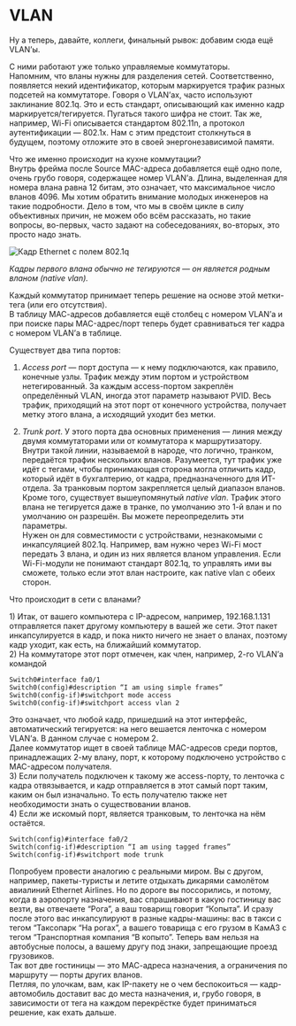 # VLAN

Ну а теперь, давайте, коллеги, финальный рывок: добавим сюда ещё VLAN’ы.

С ними работают уже только управляемые коммутаторы.  
Напомним, что вланы нужны для разделения сетей. Соответственно, появляется некий идентификатор, которым маркируется трафик разных подсетей на коммутаторе. Говоря о VLAN’ах, часто используют заклинание 802.1q. Это и есть стандарт, описывающий как именно кадр маркируется/тегируется. Пугаться такого шифра не стоит. Так же, например, Wi-Fi описывается стандартом 802.11n, а протокол аутентификации — 802.1x. Нам с этим предстоит столкнуться в будущем, поэтому отложите это в своей энергонезависимой памяти.

Что же именно происходит на кухне коммутации?  
Внутрь фрейма после Source MAC-адреса добавляется ещё одно поле, очень грубо говоря, содержащее номер VLAN’а. Длина, выделенная для номера влана равна 12 битам, это означает, что максимальное число вланов 4096. Мы хотим обратить внимание молодых инженеров на такие подробности. Дело в том, что мы в своём цикле в силу объективных причин, не можем обо всём рассказать, но такие вопросы, во-первых, часто задают на собеседованиях, во-вторых, это просто надо знать.

![&#x41A;&#x430;&#x434;&#x440; Ethernet &#x441; &#x43F;&#x43E;&#x43B;&#x435;&#x43C; 802.1q](https://img-fotki.yandex.ru/get/53/83739833.55/0_10e887_d60fc8eb_orig.png)

_Кадры первого влана обычно не тегируются — он является родным вланом \(native vlan\)._

Каждый коммутатор принимает теперь решение на основе этой метки-тега \(или его отсутствия\).  
В таблицу МАС-адресов добавляется ещё столбец с номером VLAN’а и при поиске пары MAC-адрес/порт теперь будет сравниваться тег кадра с номером VLAN’а в таблице.

Существует два типа портов:  
1. _Access port_ — порт доступа — к нему подключаются, как правило, конечные узлы. Трафик между этим портом и устройством нетегированный. За каждым access-портом закреплён определённый VLAN, иногда этот параметр называют PVID. Весь трафик, приходящий на этот порт от конечного устройства, получает метку этого влана, а исходящий уходит без метки.

2. _Trunk port_. У этого порта два основных применения — линия между двумя коммутаторами или от коммутатора к маршрутизатору. Внутри такой линии, называемой в народе, что логично, транком, передаётся трафик нескольких вланов. Разумеется, тут трафик уже идёт с тегами, чтобы принимающая сторона могла отличить кадр, который идёт в бухгалтерию, от кадра, предназначенного для ИТ-отдела. За транковым портом закрепляется целый диапазон вланов.  
Кроме того, существует вышеупомянутый _native vlan_. Трафик этого влана не тегируется даже в транке, по умолчанию это 1-й влан и по умолчанию он разрешён. Вы можете переопределить эти параметры.  
Нужен он для совместимости с устройствами, незнакомыми с инкапсуляцией 802.1q. Например, вам нужно через Wi-Fi мост передать 3 влана, и один из них является вланом управления. Если Wi-Fi-модули не понимают стандарт 802.1q, то управлять ими вы сможете, только если этот влан настроите, как native vlan с обеих сторон.

Что происходит в сети с вланами?

1\) Итак, от вашего компьютера с IP-адресом, например, 192.168.1.131 отправляется пакет другому компьютеру в вашей же сети. Этот пакет инкапсулируется в кадр, и пока никто ничего не знает о вланах, поэтому кадр уходит, как есть, на ближайший коммутатор.  
2\) На коммутаторе этот порт отмечен, как член, например, 2-го VLAN’а командой

```text
Switch0#interface fa0/1
Switch0(config)#description “I am using simple frames”
Switch0(config-if)#switchport mode access
Switch0(config-if)#switchport access vlan 2
```

Это означает, что любой кадр, пришедший на этот интерфейс, автоматический тегируется: на него вешается ленточка с номером VLAN’а. В данном случае с номером 2.  
Далее коммутатор ищет в своей таблице MAC-адресов среди портов, принадлежащих 2-му влану, порт, к которому подключено устройство с MAC-адресом получателя.  
3\) Если получатель подключен к такому же access-порту, то ленточка с кадра отвязывается, и кадр отправляется в этот самый порт таким, каким он был изначально. То есть получателю также нет необходимости знать о существовании вланов.  
4\) Если же искомый порт, является транковым, то ленточка на нём остаётся.

```text
Switch(config)#interface fa0/2
Switch(config-if)#description “I am using tagged frames”
Switch(config-if)#switchport mode trunk
```

Попробуем провести аналогию с реальными миром. Вы с другом, например, пакеты-туристы и летите отдыхать дикарями самолётом авиалиний Ethernet Airlines. Но по дороге вы поссорились, и потому, когда в аэропорту назначения, вас спрашивают в какую гостиницу вас везти, вы отвечаете “Рога”, а ваш товарищ говорит “Копыта”. И сразу после этого вас инкапсулируют в разные кадры-машины: вас в такси с тегом “Таксопарк “На рогах”, а вашего товарища с его грузом в КамАЗ с тегом “Транспортная компания “В копыто”. Теперь вам нельзя на автобусные полосы, а вашему другу под знаки, запрещающие проезд грузовиков.  
Так вот две гостиницы — это МАС-адреса назначения, а ограничения по маршруту — порты других вланов.  
Петляя, по улочкам, вам, как IP-пакету не о чем беспокоиться — кадр-автомобиль доставит вас до места назначения, и, грубо говоря, в зависимости от тега на каждом перекрёстке будет приниматься решение, как ехать дальше.
